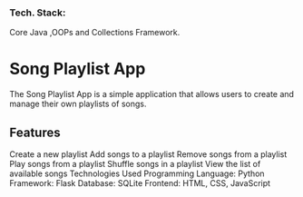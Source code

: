 


### Tech. Stack:
Core Java ,OOPs and Collections Framework.


# Song Playlist App
<p>The Song Playlist App is a simple application that allows users to create and manage their own playlists of songs.</>

## Features
Create a new playlist
Add songs to a playlist
Remove songs from a playlist
Play songs from a playlist
Shuffle songs in a playlist
View the list of available songs
Technologies Used
Programming Language: Python
Framework: Flask
Database: SQLite
Frontend: HTML, CSS, JavaScript
